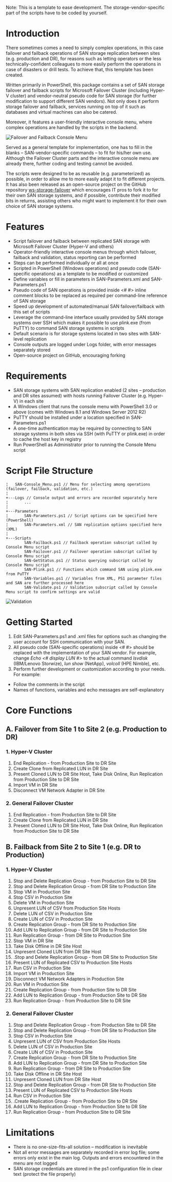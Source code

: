 Note: This is a template to ease development. The storage-vendor-specific part of the scripts have to be coded by yourself.

# Introduction

There sometimes comes a need to simply complex operations, in this case failover and failback operations of SAN storage replication between sites (e.g. production and DR), for reasons such as letting operators or the less technically-confident colleagues to more easily perform the operations in case of disasters or drill tests. To achieve that, this template has been created.

Written primarily in PowerShell, this package contains a set of SAN storage failover and failback scripts for Microsoft Failover Cluster (including Hyper-V cluster) and vendor-neutral pseudo code for SAN storage (for further modification to support different SAN vendors). Not only does it perform storage failover and failback, services running on top of it such as databases and virtual machines can also be catered.

Moreover, it features a user-friendly interactive console menu, where complex operations are handled by the scripts in the backend.

![Failover and Failback Console Menu](https://lh3.googleusercontent.com/-Z5E0AR-QZoQ/Ww6nkgFV2bI/AAAAAAAAB38/pmD0EEc3FR8hEmZxl9hB-KYcLI41QgX5QCHMYCw/s1600/SAN-Failover-Failback-Console-Menu%255B9%255D)

Served as a general template for implementation, one has to fill in the blanks – SAN-vendor-specific commands – to fit for his/her own use. Although the Failover Cluster parts and the interactive console menu are already there, further coding and testing cannot be avoided.

The scripts were designed to be as reusable (e.g. parameterized) as possible, in order to allow me to more easily adapt it to fit different projects. It has also been released as an open-source project on the GitHub repository [ws-storage-failover](https://github.com/wandersick/ws-storage-failover) which encourages IT pros to fork it to for their own SAN storage systems, and if possible, contribute their modified bits in returns, assisting others who might want to implement it for their own choice of SAN storage systems.

# Features

- Script failover and failback between replicated SAN storage with Microsoft Failover Cluster (Hyper-V and others)
- Operator-friendly interactive console menus through which failover, failback and validation, status reporting can be performed
- Steps can be performed individually or all at once
- Scripted in PowerShell (Windows operations) and pseudo code (SAN-specific operations) as a template to be modified or customized
- Define variables or fill in parameters in SAN-Parameters.xml and SAN-Parameters.ps1
- Pseudo code of SAN operations is provided inside &lt;# #&gt; inline comment blocks to be replaced as required per command-line reference of SAN storage
- Speed up development of automated/manual SAN failover/failback with this set of scripts
- Leverage the command-line interface usually provided by SAN storage systems over SSH which makes it possible to use plink.exe (from PuTTY) to command SAN storage systems in scripts
- Default scenario is for storage systems located in two sites with SAN-level replication
- Console outputs are logged under Logs folder, with error messages separately stored
- Open-source project on GitHub, encouraging forking

# Requirements

- SAN storage systems with SAN replication enabled (2 sites – production and DR sites assumed) with hosts running Failover Cluster (e.g. Hyper-V) in each site
- A Windows client that runs the console menu with PowerShell 3.0 or above (comes with Windows 8.1 and Windows Server 2012 R2)
- PuTTY should be installed under a location specified in SAN-Parameters.ps1
- A one-time authentication may be required by connecting to SAN storage systems in both sites via SSH (with PuTTY or plink.exe) in order to cache the host key in registry
- Run PowerShell as Administrator prior to running the Console Menu script

# Script File Structure

    ¦   SAN-Console_Menu.ps1 // Menu for selecting among operations (failover, failback, validation, etc.)
    ¦
    +---Logs // Console output and errors are recorded separately here
    ¦       ...
    ¦
    +---Parameters
    ¦       SAN-Parameters.ps1 // Script options can be specified here (PowerShell)
    ¦       SAN-Parameters.xml // SAN replication options specified here (XML)
    ¦
    +---Scripts
            SAN-Failback.ps1 // Failback operation subscript called by Console Menu script
            SAN-Failover.ps1 // Failover operation subscript called by Console Menu script
            SAN-GetStatus.ps1 // Status querying subscript called by Console Menu script
            SAN-Plink.ps1 // Functions which command SAN using plink.exe from PuTTY
            SAN-Variables.ps1 // Variables from XML, PS1 parameter files and SAN are further processed here
            SAN-Validate.ps1 // Validation subscript called by Console Menu script to confirm settings are valid

![Validation](https://lh3.googleusercontent.com/-f13xAuxWyRo/Ww6t3jIYeHI/AAAAAAAAB4Y/kNAy658r0XoInJfzdhdruU3eFQHm2dJNwCHMYCw/s1600/image%255B3%255D)

# Getting Started

1. Edit SAN-Parameters.ps1 and .xml files for options such as changing the user account for SSH communication with your SAN.
2. All pseudo code (SAN-specific operations) inside &lt;# #&gt; should be replaced with the implementation of your SAN vendor. For example, change _Echo &lt;# display LUN #&gt;_ to the actual command _lsvdisk_ (IBM/Lenovo Storwize), _lun show_ (NetApp), _volcoll_ (HPE Nimble), etc.
3. Perform further development or customization according to your needs. For example:
  - Follow the comments in the script
  - Names of functions, variables and echo messages are self-explanatory

# Core Functions

## A. Failover from Site 1 to Site 2 (e.g. Production to DR)

### 1. Hyper-V Cluster

1. End Replication - from Production Site to DR Site
2. Create Clone from Replicated LUN in DR Site
3. Present Cloned LUN to DR Site Host, Take Disk Online, Run Replication from Production Site to DR Site
4. Import VM in DR Site
5. Disconnect VM Network Adapter in DR Site

### 2. General Failover Cluster

1. End Replication - from Production Site to DR Site
2. Create Clone from Replicated LUN in DR Site
3. Present Cloned LUN to DR Site Host, Take Disk Online, Run Replication from Production Site to DR Site

## B. Failback from Site 2 to Site 1 (e.g. DR to Production)

### 1. Hyper-V Cluster

1. Stop and Delete Replication Group - from Production Site to DR Site
2. Stop and Delete Replication Group - from DR Site to Production Site
3. Stop VM in Production Site
4. Stop CSV in Production Site
5. Delete VM in Production Site
6. Unpresent LUN of CSV from Production Site Hosts
7. Delete LUN of CSV in Production Site
8. Create LUN of CSV in Production Site
9. Create Replication Group - from DR Site to Production Site
10. Add LUN to Replication Group - from DR Site to Production Site
11. Run Replication Group - from DR Site to Production Site
12. Stop VM in DR Site
13. Take Disk Offline in DR Site Host
14. Unpresent Cloned LUN from DR Site Host
15. .Stop and Delete Replication Group - from DR Site to Production Site
16. Present LUN of Replicated CSV to Production Site Hosts
17. Run CSV in Production Site
18. Import VM in Production Site
19. Disconnect VM Network Adapters in Production Site
20. Run VM in Production Site
21. Create Replication Group - from Production Site to DR Site
22. Add LUN to Replication Group - from Production Site to DR Site
23. Run Replication Group - from Production Site to DR Site

### 2. General Failover Cluster

1. Stop and Delete Replication Group - from Production Site to DR Site
2. Stop and Delete Replication Group - from DR Site to Production Site
3. Stop CSV in Production Site
4. Unpresent LUN of CSV from Production Site Hosts
5. Delete LUN of CSV in Production Site
6. Create LUN of CSV in Production Site
7. Create Replication Group - from DR Site to Production Site
8. Add LUN to Replication Group - from DR Site to Production Site
9. Run Replication Group - from DR Site to Production Site
10. Take Disk Offline in DR Site Host
11. Unpresent Cloned LUN from DR Site Host
12. Stop and Delete Replication Group - from DR Site to Production Site
13. Present LUN of Replicated CSV to Production Site Hosts
14. Run CSV in Production Site
15. .Create Replication Group - from Production Site to DR Site
16. Add LUN to Replication Group - from Production Site to DR Site
17. Run Replication Group - from Production Site to DR Site

# Limitations

- There is no one-size-fits-all solution – modification is inevitable
- Not all error messages are separately recorded in error log file; some errors only exist in the main log. Outputs and errors encountered in the menu are not logged
- SAN storage credentials are stored in the ps1 configuration file in clear text (protect the file properly)
